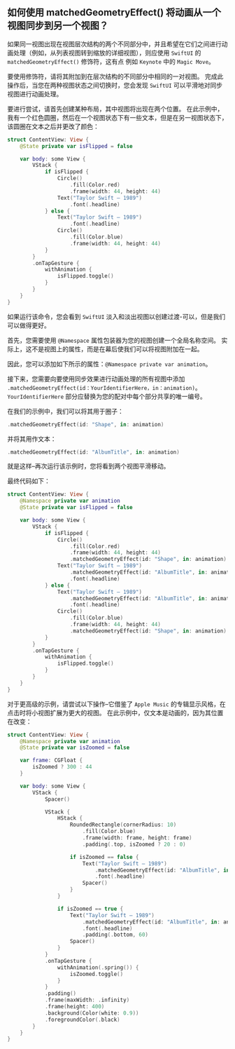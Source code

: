 如何使用 matchedGeometryEffect() 将动画从一个视图同步到另一个视图？
----

如果同一视图出现在视图层次结构的两个不同部分中，并且希望在它们之间进行动画处理（例如，从列表视图转到缩放的详细视图），则应使用 `SwiftUI` 的 `matchedGeometryEffect()` 修饰符，这有点 例如 `Keynote` 中的 `Magic Move`。

要使用修饰符，请将其附加到在层次结构的不同部分中相同的一对视图。 完成此操作后，当您在两种视图状态之间切换时，您会发现 `SwiftUI` 可以平滑地对同步视图进行动画处理。

要进行尝试，请首先创建某种布局，其中视图将出现在两个位置。 在此示例中，我有一个红色圆圈，然后在一个视图状态下有一些文本，但是在另一视图状态下，该圆圈在文本之后并更改了颜色：

```swift
struct ContentView: View {
    @State private var isFlipped = false

    var body: some View {
        VStack {
            if isFlipped {
                Circle()
                    .fill(Color.red)
                    .frame(width: 44, height: 44)
                Text("Taylor Swift – 1989")
                    .font(.headline)
            } else {
                Text("Taylor Swift – 1989")
                    .font(.headline)
                Circle()
                    .fill(Color.blue)
                    .frame(width: 44, height: 44)
            }
        }
        .onTapGesture {
            withAnimation {
                isFlipped.toggle()
            }
        }
    }
}
```

如果运行该命令，您会看到 `SwiftUI` 淡入和淡出视图以创建过渡-可以，但是我们可以做得更好。

首先，您需要使用 `@Namespace` 属性包装器为您的视图创建一个全局名称空间。 实际上，这不是视图上的属性，而是在幕后使我们可以将视图附加在一起。

因此，您可以添加如下所示的属性：`@Namespace private var animation`。

接下来，您需要向要使用同步效果进行动画处理的所有视图中添加 `.matchedGeometryEffect(id：YourIdentifierHere，in：animation)`。 `YourIdentifierHere` 部分应替换为您的配对中每个部分共享的唯一编号。

在我们的示例中，我们可以将其用于圈子：

```swift
.matchedGeometryEffect(id: "Shape", in: animation)
```

并将其用作文本：

```swift
.matchedGeometryEffect(id: "AlbumTitle", in: animation)
```

就是这样–再次运行该示例时，您将看到两个视图平滑移动。

最终代码如下：

```swift
struct ContentView: View {
    @Namespace private var animation
    @State private var isFlipped = false

    var body: some View {
        VStack {
            if isFlipped {
                Circle()
                    .fill(Color.red)
                    .frame(width: 44, height: 44)
                    .matchedGeometryEffect(id: "Shape", in: animation)
                Text("Taylor Swift – 1989")
                    .matchedGeometryEffect(id: "AlbumTitle", in: animation)
                    .font(.headline)
            } else {
                Text("Taylor Swift – 1989")
                    .matchedGeometryEffect(id: "AlbumTitle", in: animation)
                    .font(.headline)
                Circle()
                    .fill(Color.blue)
                    .frame(width: 44, height: 44)
                    .matchedGeometryEffect(id: "Shape", in: animation)
            }
        }
        .onTapGesture {
            withAnimation {
                isFlipped.toggle()
            }
        }
    }
}
```

对于更高级的示例，请尝试以下操作–它借鉴了 `Apple Music` 的专辑显示风格，在点击时将小视图扩展为更大的视图。 在此示例中，仅文本是动画的，因为其位置在改变： 

```swift
struct ContentView: View {
    @Namespace private var animation
    @State private var isZoomed = false

    var frame: CGFloat {
        isZoomed ? 300 : 44
    }

    var body: some View {
        VStack {
            Spacer()

            VStack {
                HStack {
                    RoundedRectangle(cornerRadius: 10)
                        .fill(Color.blue)
                        .frame(width: frame, height: frame)
                        .padding(.top, isZoomed ? 20 : 0)

                    if isZoomed == false {
                        Text("Taylor Swift – 1989")
                            .matchedGeometryEffect(id: "AlbumTitle", in: animation)
                            .font(.headline)
                        Spacer()
                    }
                }

                if isZoomed == true {
                    Text("Taylor Swift – 1989")
                        .matchedGeometryEffect(id: "AlbumTitle", in: animation)
                        .font(.headline)
                        .padding(.bottom, 60)
                    Spacer()
                }
            }
            .onTapGesture {
                withAnimation(.spring()) {
                    isZoomed.toggle()
                }
            }
            .padding()
            .frame(maxWidth: .infinity)
            .frame(height: 400)
            .background(Color(white: 0.9))
            .foregroundColor(.black)
        }
    }
}
```